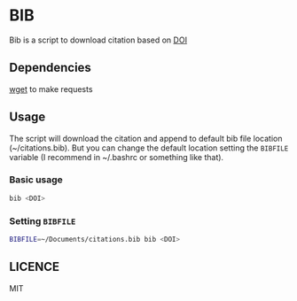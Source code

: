 # BIB

Bib is a script to download citation based on [DOI](https://www.doi.org/)

## Dependencies 

[wget](https://www.gnu.org/software/wget/) to make requests

## Usage

The script will download the citation and append to default bib file location (~/citations.bib). But you can change the default location setting the `BIBFILE` variable (I recommend in ~/.bashrc or something like that). 

### Basic usage

```bash
bib <DOI>
```

### Setting `BIBFILE`

```bash
BIBFILE=~/Documents/citations.bib bib <DOI>
```

## LICENCE

MIT